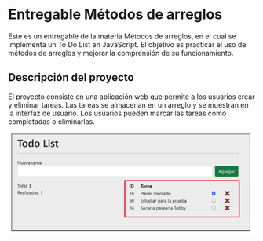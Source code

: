# Entregable Métodos de arreglos

Este es un entregable de la materia Métodos de arreglos, en el cual se implementa un To Do List en JavaScript. El objetivo es practicar el uso de métodos de arreglos y mejorar la comprensión de su funcionamiento.

## Descripción del proyecto
El proyecto consiste en una aplicación web que permite a los usuarios crear y eliminar tareas. Las tareas se almacenan en un arreglo y se muestran en la interfaz de usuario. Los usuarios pueden marcar las tareas como completadas o eliminarlas. 

![alt text](image.png)

